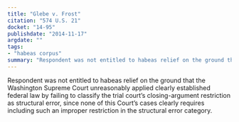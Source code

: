 ```yaml
---
title: "Glebe v. Frost"
citation: "574 U.S. 21"
docket: "14-95"
publishdate: "2014-11-17"
argdate: ""
tags:
- "habeas corpus"
summary: "Respondent was not entitled to habeas relief on the ground that the Washington Supreme Court unreasonably applied clearly established federal law by failing to classify the trial court’s closing-argument restriction as structural error, since none of this Court’s cases clearly requires including such an improper restriction in the structural error category."
---
```

Respondent was not entitled to habeas relief on the ground that the Washington Supreme Court unreasonably applied clearly established federal law by failing to classify the trial court’s closing-argument restriction as structural error, since none of this Court’s cases clearly requires including such an improper restriction in the structural error category.